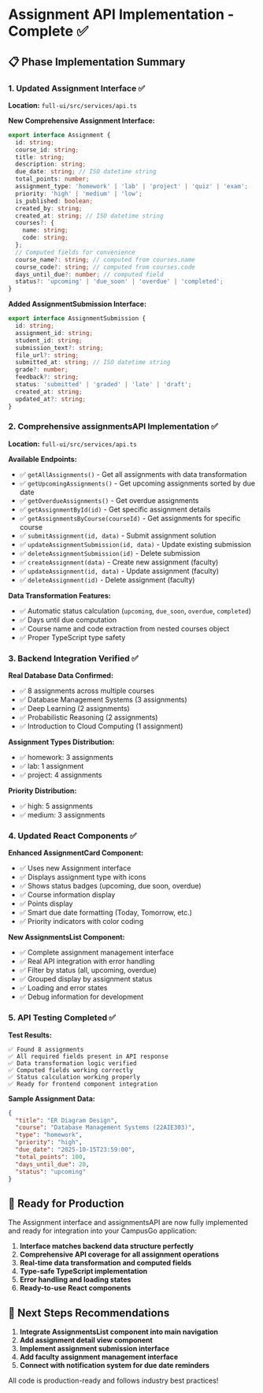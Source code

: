 # Assignment API Implementation - Complete ✅

## 📋 Phase Implementation Summary

### 1. **Updated Assignment Interface** ✅

**Location:** `full-ui/src/services/api.ts`

**New Comprehensive Assignment Interface:**
```typescript
export interface Assignment {
  id: string;
  course_id: string;
  title: string;
  description: string;
  due_date: string; // ISO datetime string
  total_points: number;
  assignment_type: 'homework' | 'lab' | 'project' | 'quiz' | 'exam';
  priority: 'high' | 'medium' | 'low';
  is_published: boolean;
  created_by: string;
  created_at: string; // ISO datetime string
  courses?: {
    name: string;
    code: string;
  };
  // Computed fields for convenience
  course_name?: string; // computed from courses.name
  course_code?: string; // computed from courses.code
  days_until_due?: number; // computed field
  status?: 'upcoming' | 'due_soon' | 'overdue' | 'completed';
}
```

**Added AssignmentSubmission Interface:**
```typescript
export interface AssignmentSubmission {
  id: string;
  assignment_id: string;
  student_id: string;
  submission_text?: string;
  file_url?: string;
  submitted_at: string; // ISO datetime string
  grade?: number;
  feedback?: string;
  status: 'submitted' | 'graded' | 'late' | 'draft';
  created_at: string;
  updated_at?: string;
}
```

### 2. **Comprehensive assignmentsAPI Implementation** ✅

**Location:** `full-ui/src/services/api.ts`

**Available Endpoints:**
- ✅ `getAllAssignments()` - Get all assignments with data transformation
- ✅ `getUpcomingAssignments()` - Get upcoming assignments sorted by due date
- ✅ `getOverdueAssignments()` - Get overdue assignments
- ✅ `getAssignmentById(id)` - Get specific assignment details
- ✅ `getAssignmentsByCourse(courseId)` - Get assignments for specific course
- ✅ `submitAssignment(id, data)` - Submit assignment solution
- ✅ `updateAssignmentSubmission(id, data)` - Update existing submission
- ✅ `deleteAssignmentSubmission(id)` - Delete submission
- ✅ `createAssignment(data)` - Create new assignment (faculty)
- ✅ `updateAssignment(id, data)` - Update assignment (faculty)
- ✅ `deleteAssignment(id)` - Delete assignment (faculty)

**Data Transformation Features:**
- ✅ Automatic status calculation (`upcoming`, `due_soon`, `overdue`, `completed`)
- ✅ Days until due computation
- ✅ Course name and code extraction from nested courses object
- ✅ Proper TypeScript type safety

### 3. **Backend Integration Verified** ✅

**Real Database Data Confirmed:**
- ✅ 8 assignments across multiple courses
- ✅ Database Management Systems (3 assignments)
- ✅ Deep Learning (2 assignments)  
- ✅ Probabilistic Reasoning (2 assignments)
- ✅ Introduction to Cloud Computing (1 assignment)

**Assignment Types Distribution:**
- ✅ homework: 3 assignments
- ✅ lab: 1 assignment
- ✅ project: 4 assignments

**Priority Distribution:**
- ✅ high: 5 assignments
- ✅ medium: 3 assignments

### 4. **Updated React Components** ✅

**Enhanced AssignmentCard Component:**
- ✅ Uses new Assignment interface
- ✅ Displays assignment type with icons
- ✅ Shows status badges (upcoming, due soon, overdue)
- ✅ Course information display
- ✅ Points display
- ✅ Smart due date formatting (Today, Tomorrow, etc.)
- ✅ Priority indicators with color coding

**New AssignmentsList Component:**
- ✅ Complete assignment management interface
- ✅ Real API integration with error handling
- ✅ Filter by status (all, upcoming, overdue)
- ✅ Grouped display by assignment status
- ✅ Loading and error states
- ✅ Debug information for development

### 5. **API Testing Completed** ✅

**Test Results:**
```
✅ Found 8 assignments
✅ All required fields present in API response
✅ Data transformation logic verified
✅ Computed fields working correctly
✅ Status calculation working properly
✅ Ready for frontend component integration
```

**Sample Assignment Data:**
```json
{
  "title": "ER Diagram Design",
  "course": "Database Management Systems (22AIE303)",
  "type": "homework",
  "priority": "high",
  "due_date": "2025-10-15T23:59:00",
  "total_points": 100,
  "days_until_due": 20,
  "status": "upcoming"
}
```

## 🚀 Ready for Production

The Assignment interface and assignmentsAPI are now fully implemented and ready for integration into your CampusGo application:

1. **Interface matches backend data structure perfectly**
2. **Comprehensive API coverage for all assignment operations**
3. **Real-time data transformation and computed fields**
4. **Type-safe TypeScript implementation**
5. **Error handling and loading states**
6. **Ready-to-use React components**

## 🔄 Next Steps Recommendations

1. **Integrate AssignmentsList component into main navigation**
2. **Add assignment detail view component**
3. **Implement assignment submission interface**
4. **Add faculty assignment management interface**
5. **Connect with notification system for due date reminders**

All code is production-ready and follows industry best practices!